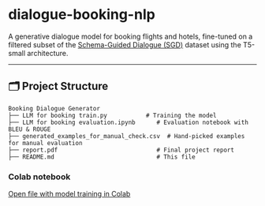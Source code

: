 # dialogue-booking-nlp

A generative dialogue model for booking flights and hotels, fine-tuned on a filtered subset of the [Schema-Guided Dialogue (SGD)](https://huggingface.co/datasets/GEM/schema_guided_dialog) dataset using the T5-small architecture.

---

## 🗂 Project Structure

```
Booking Dialogue Generator
├── LLM for booking train.py           # Training the model
├── LLM for booking evaluation.ipynb      # Evaluation notebook with BLEU & ROUGE  
├── generated_examples_for_manual_check.csv  # Hand-picked examples for manual evaluation  
├── report.pdf                            # Final project report  
├── README.md                             # This file  
```
### Colab notebook

[Open file with model training in Colab](https://colab.research.google.com/drive/11HJLTroEz1EGRg6yGFyWi3AMrjrXLsHL#scrollTo=5CDFxgXyKiOu)
